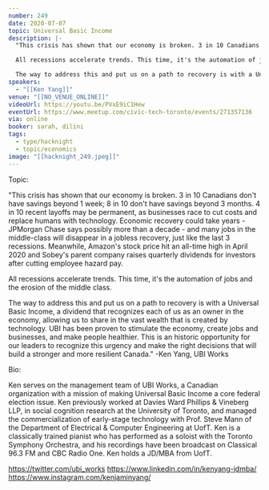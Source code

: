 ```yaml
---
number: 249
date: 2020-07-07
topic: Universal Basic Income
description: |-
  "This crisis has shown that our economy is broken. 3 in 10 Canadians don't have savings beyond 1 week; 8 in 10 don't have savings beyond 3 months. 4 in 10 recent layoffs may be permanent, as businesses race to cut costs and replace humans with technology. Economic recovery could take years - JPMorgan Chase says possibly more than a decade - and many jobs in the middle-class will disappear in a jobless recovery, just like the last 3 recessions. Meanwhile, Amazon's stock price hit an all-time high in April 2020 and Sobey's parent company raises quarterly dividends for investors after cutting employee hazard pay.

  All recessions accelerate trends. This time, it's the automation of jobs and the erosion of the middle class.

  The way to address this and put us on a path to recovery is with a Universal Basic Income, a dividend that recognizes each of us as an owner in the economy, allowing us to share in the vast wealth that is created by technology. UBI has been proven to stimulate the economy, create jobs and businesses, and make people healthier. This is an historic opportunity for our leaders to recognize this urgency and make the right decisions that will build a stronger and more resilient Canada." – Ken Yang, UBI Works
speakers:
  - "[[Ken Yang]]"
venue: "[[NO_VENUE_ONLINE]]"
videoUrl: https://youtu.be/PVxE9iC1Hew
eventUrl: https://www.meetup.com/civic-tech-toronto/events/271357136
via: online
booker: sarah, dilini
tags:
  - type/hacknight
  - topic/economics
image: "[[hacknight_249.jpeg]]"
---
```


Topic:

"This crisis has shown that our economy is broken. 3 in 10 Canadians don't have savings beyond 1 week; 8 in 10 don't have savings beyond 3 months. 4 in 10 recent layoffs may be permanent, as businesses race to cut costs and replace humans with technology. Economic recovery could take years - JPMorgan Chase says possibly more than a decade - and many jobs in the middle-class will disappear in a jobless recovery, just like the last 3 recessions. Meanwhile, Amazon's stock price hit an all-time high in April 2020 and Sobey's parent company raises quarterly dividends for investors after cutting employee hazard pay.

All recessions accelerate trends. This time, it's the automation of jobs and the erosion of the middle class.

The way to address this and put us on a path to recovery is with a Universal Basic Income, a dividend that recognizes each of us as an owner in the economy, allowing us to share in the vast wealth that is created by technology. UBI has been proven to stimulate the economy, create jobs and businesses, and make people healthier. This is an historic opportunity for our leaders to recognize this urgency and make the right decisions that will build a stronger and more resilient Canada."
-Ken Yang, UBI Works

Bio:

Ken serves on the management team of UBI Works, a Canadian organization with a mission of making Universal Basic Income a core federal election issue. Ken previously worked at Davies Ward Phillips & Vineberg LLP, in social cognition research at the University of Toronto, and managed the commercialization of early-stage technology with Prof. Steve Mann of the Department of Electrical & Computer Engineering at UofT. Ken is a classically trained pianist who has performed as a soloist with the Toronto Symphony Orchestra, and his recordings have been broadcast on Classical 96.3 FM and CBC Radio One. Ken holds a JD/MBA from UofT.

https://twitter.com/ubi_works
https://www.linkedin.com/in/kenyang-jdmba/
https://www.instagram.com/kenjaminyang/
